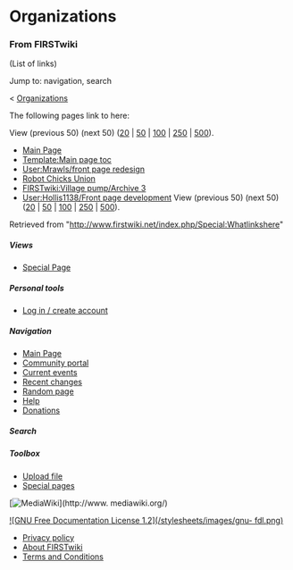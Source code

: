 # Organizations

### From FIRSTwiki

(List of links)

Jump to: navigation, search

&lt; [Organizations](/index.php?title=Organizations&redirect=no
"Organizations" )  

The following pages link to here:

View (previous 50) (next 50)
([20](/index.php?title=Special:Whatlinkshere/Organizations&limit=20&from=0
"Special:Whatlinkshere/Organizations" ) |
[50](/index.php?title=Special:Whatlinkshere/Organizations&limit=50&from=0
"Special:Whatlinkshere/Organizations" ) |
[100](/index.php?title=Special:Whatlinkshere/Organizations&limit=100&from=0
"Special:Whatlinkshere/Organizations" ) |
[250](/index.php?title=Special:Whatlinkshere/Organizations&limit=250&from=0
"Special:Whatlinkshere/Organizations" ) |
[500](/index.php?title=Special:Whatlinkshere/Organizations&limit=500&from=0
"Special:Whatlinkshere/Organizations" )).

  * [Main Page](/index.php/Main_Page "Main Page" )
  * [Template:Main page toc](/index.php/Template:Main_page_toc "Template:Main page toc" )
  * [User:Mrawls/front page redesign](/index.php/User:Mrawls/front_page_redesign "User:Mrawls/front page redesign" )
  * [Robot Chicks Union](/index.php/Robot_Chicks_Union "Robot Chicks Union" )
  * [FIRSTwiki:Village pump/Archive 3](/index.php/FIRSTwiki:Village_pump/Archive_3 "FIRSTwiki:Village pump/Archive 3" )
  * [User:Hollis1138/Front page development](/index.php/User:Hollis1138/Front_page_development "User:Hollis1138/Front page development" )
View (previous 50) (next 50)
([20](/index.php?title=Special:Whatlinkshere/Organizations&limit=20&from=0
"Special:Whatlinkshere/Organizations" ) |
[50](/index.php?title=Special:Whatlinkshere/Organizations&limit=50&from=0
"Special:Whatlinkshere/Organizations" ) |
[100](/index.php?title=Special:Whatlinkshere/Organizations&limit=100&from=0
"Special:Whatlinkshere/Organizations" ) |
[250](/index.php?title=Special:Whatlinkshere/Organizations&limit=250&from=0
"Special:Whatlinkshere/Organizations" ) |
[500](/index.php?title=Special:Whatlinkshere/Organizations&limit=500&from=0
"Special:Whatlinkshere/Organizations" )).

Retrieved from "<http://www.firstwiki.net/index.php/Special:Whatlinkshere>"

##### Views

  * [Special Page](/index.php/Special:Whatlinkshere/Organizations)

##### Personal tools

  * [Log in / create account](/index.php?title=Special:Userlogin&returnto=Special:Whatlinkshere)

[](/index.php/Main_Page "Main Page" )

##### Navigation

  * [Main Page](/index.php/Main_Page)
  * [Community portal](/index.php/FIRSTwiki:Community_portal)
  * [Current events](/index.php/Current_events)
  * [Recent changes](/index.php/Special:Recentchanges)
  * [Random page](/index.php/Special:Random)
  * [Help](/index.php/Help:Contents)
  * [Donations](/index.php/FIRSTwiki:Site_support)

##### Search



##### Toolbox

  * [Upload file](/index.php/Special:Upload)
  * [Special pages](/index.php/Special:Specialpages)

[![MediaWiki](/skins/common/images/poweredby_mediawiki_88x31.png)](http://www.
mediawiki.org/)

[![GNU Free Documentation License 1.2](/stylesheets/images/gnu-
fdl.png)](http://www.gnu.org/copyleft/fdl.html)

  * [Privacy policy](/index.php/FIRSTwiki:Privacy_policy "FIRSTwiki:Privacy policy" )
  * [About FIRSTwiki](/index.php/FIRSTwiki:About "FIRSTwiki:About" )
  * [Terms and Conditions](/index.php/FIRSTwiki:Terms_and_conditions "FIRSTwiki:Terms and conditions" )

